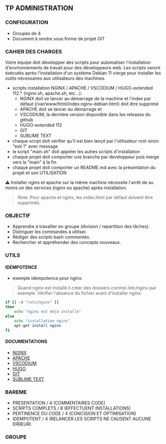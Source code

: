 ## TP ADMINISTRATION

### CONFIGURATION

- Groupes de 4
- Document à rendre sous forme de projet GIT

### CAHIER DES CHARGES

Votre équipe doit développer des scripts pour automatiser l'installation d'environnements de travail pour des développeurs web.
Les scripts seront éxécutés après l'installation d'un système Debian 11 vierge pour installer les outils nécessaires aux utilisateurs des machines.

- scripts installation NGINX / APACHE / VSCODIUM / HUGO-extended 112.* (nginx.sh, apache.sh,  etc...):
    - NGINX doit se lancer au démarrage de la machine et l'index par défaut (/var/www/html/index.nginx-debian.html) doit être supprimé
    - APACHE doit se lancer au démarrage et 
    - VSCODIUM, la dernière version disponible dans les releases du github
    - HUGO-extended 112
    - GIT
    - SUBLIME TEXT
- chaque script doit vérifier qu'il est bien lançé par l'utilisateur root sinon "exit 1" avec message
- le script "main.sh" doit appeler les autres scripts d'installation
- chaque projet doit comporter une branche par developpeur puis merge vers la "main" à la fin
- chaque projet doit comporter un README.md avec la présentation du projet et son UTILISATION

:warning: Installer nginx et apache sur la même machine nécessite l'arrêt de au moins un des services
(nginx ou apache) après installation.

> Note: Pour apache et nginx, les index.html par défaut doivent être supprimés.

### OBJECTIF

- Apprendre à travailler en groupe (division / repartition des tâches).
- Distinguer les commandes à utiliser.
- Rédiger des scripts bash commentés.
- Rechercher et appréhender des concepts nouveaux.

### UTILS

#### IDEMPOTENCE

* exemple idempotence pour nginx:
> Quand nginx est installé il créer des dossiers comme /etc/nginx par exemple. Vérifier l'absence du fichier avant d'installer nginx:
```bash
if [[ -d "/etc/nginx" ]]
then
    echo "nginx est déjà installé"
else
    echo "installation nginx"
    apt-get install nginx    
fi
```

#### DOCUMENTATIONS

- [NGINX](https://nginx.org/en/docs/)
- [APACHE](https://httpd.apache.org/docs/2.4/)
- [VSCODIUM](https://vscodium.com/#install)
- [HUGO](https://gohugo.io/documentation/)
- [GIT](https://git-scm.com/docs/git/fr)
- [SUBLIME TEXT](https://www.sublimetext.com/)

### BAREME

- PRESENTATION / 4 (COMMENTAIRES CODE)
- SCRIPTS COMPLETS / 8 (EFFECTUENT INSTALLATIONS)
- PERTINENCE DU CODE / 4  (CONCISION ET OPTIMISATION)
- IDEMPOTENT / 4 (RELANCER LES SCRIPTS NE CAUSENT AUCUNE ERREUR)

### GROUPE


